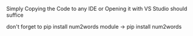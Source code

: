 
Simply Copying the Code to any IDE or Opening it with VS Studio should suffice

don't forget to pip install num2words module -> pip install num2words